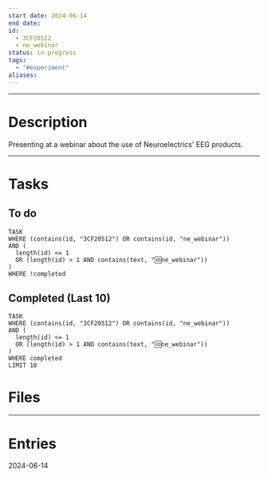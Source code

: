 ```yaml
---
start date: 2024-06-14
end date: 
id:
  - 3CF20512
  - ne_webinar
status: in progress
tags:
  - "#experiment"
aliases:
---
```

---
# Description

Presenting at a webinar about the use of Neuroelectrics' EEG products.

---
# Tasks
## To do
```dataview
TASK
WHERE (contains(id, "3CF20512") OR contains(id, "ne_webinar"))
AND (
  length(id) <= 1 
  OR (length(id) > 1 AND contains(text, "🆔ne_webinar"))
)
WHERE !completed
```
## Completed (Last 10)
```dataview
TASK
WHERE (contains(id, "3CF20512") OR contains(id, "ne_webinar"))
AND (
  length(id) <= 1 
  OR (length(id) > 1 AND contains(text, "🆔ne_webinar"))
)
WHERE completed
LIMIT 10
```

# Files


---
# Entries
2024-06-14